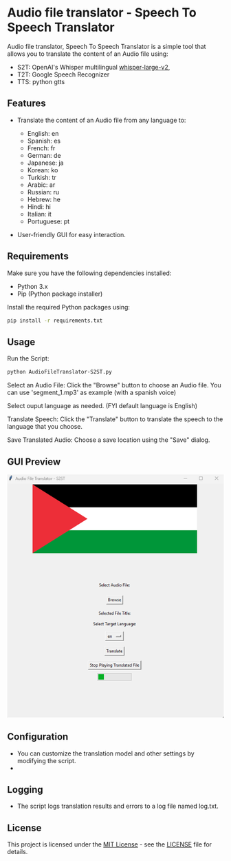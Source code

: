 # Audio file translator - Speech To Speech Translator

Audio file translator, Speech To Speech Translator is a simple tool that allows you to translate the content of an Audio file using:
 - S2T: OpenAI's Whisper multilingual [whisper-large-v2](https://huggingface.co/openai/whisper-large-v2),
 - T2T: Google Speech Recognizer
 - TTS: python gtts

## Features

- Translate the content of an Audio file from any language to:
    - English: en
    - Spanish: es
    - French: fr
    - German: de
    - Japanese: ja
    - Korean: ko
    - Turkish: tr
    - Arabic: ar
    - Russian: ru
    - Hebrew: he
    - Hindi: hi
    - Italian: it
    - Portuguese: pt

- User-friendly GUI for easy interaction.

## Requirements

Make sure you have the following dependencies installed:

- Python 3.x
- Pip (Python package installer)

Install the required Python packages using:

```bash
pip install -r requirements.txt
```

## Usage

Run the Script:

```bash
python AudioFileTranslator-S2ST.py
```

Select an Audio File:
	Click the "Browse" button to choose an Audio file.
	You can use 'segment_1.mp3' as example (with a spanish voice)

Select ouput language as needed. (FYI default language is English)

Translate Speech:
	Click the "Translate" button to translate the speech to the language that you choose.

Save Translated Audio:
	Choose a save location using the "Save" dialog.


## GUI Preview

![AudioFileTranslator-S2ST GUI](Screenshot2.png)

## Configuration

- You can customize the translation model and other settings by modifying the script.
- 

## Logging

- The script logs translation results and errors to a log file named log.txt.

## License

This project is licensed under the [MIT License](https://opensource.org/licenses/MIT) - see the [LICENSE](LICENSE) file for details.